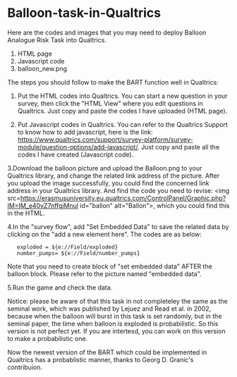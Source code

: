 # Balloon-task-in-Qualtrics
Here are the codes and images that you may need to deploy Balloon Analogue Risk Task into Qualtrics. 
1. HTML page
2. Javascript code
3. balloon_new.png

The steps you should follow to make the BART function well in Qualtrics:
 
 1. Put the HTML codes into Qualtrics. You can start a new question in your survey, then click the "HTML View" where you edit questions in Qualtrics. Just copy and paste the codes I have uploaded (HTML page).
 
 2. Put Javascript codes in Qualtrics. You can refer to the Qualtrics Support to know how to add javascript, here is the link: https://www.qualtrics.com/support/survey-platform/survey-module/question-options/add-javascript/. Just copy and paste all the codes I have created (Javascript code).
 
 3.Download the balloon picture and upload the Balloon.png to your Qualtrics library, and change the related link address of the picture. After you upload the image successfully, you could find the concerned link address in your Qualtrics library.
 And find the code you need to revise:   <img src=https://erasmusuniversity.eu.qualtrics.com/ControlPanel/Graphic.php?IM=IM_e40vZ7nffgjMnul id="ballon" alt="Ballon">, which you could find this in the HTML.
 
 4.In the "survey flow", add "Set Embedded Data" to save the related data by clicking on the "add a new element here". The codes are as below: 
       
       exploded = ${e://Field/exploded}
       number_pumps= ${e://Field/number_pumps}
       
 Note that you need to create block of "set embedded data" AFTER the balloon block. Please refer to the picture named "embedded data".
       
 5.Run the game and check the data.

Notice: please be aware of that this task in not completeley the same as the seminal work, which was published by Lejuez and Read et al. in 2002, because when the balloon will burst in this task is set randomly, but in the seminal paper, the time when balloon is exploded is probabilistic. So this version is not perfect yet. If you are intertesd, you can work on this version to make a probabilistic one.

Now the newest version of the BART which could be implemented in Qualtrics has a probablistic manner, thanks to Georg D. Granic's contribuion. 
